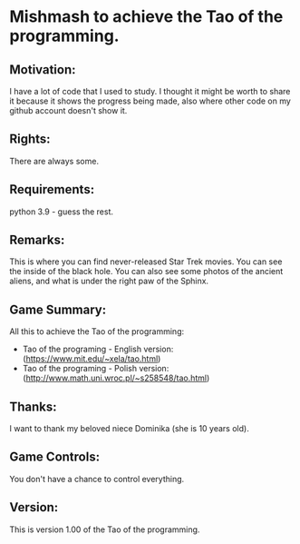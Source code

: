 # Mishmash to achieve the Tao of the programming.

## Motivation:
I have a lot of code that I used to study. I thought it might be worth 
to share it because it shows the progress being made, also where other 
code on my github account doesn't show it.

## Rights:
There are always some.

## Requirements: 
python 3.9 - guess the rest.

## Remarks:
This is where you can find never-released Star Trek movies. You can 
see the inside of the black hole. You can also see some photos of the 
ancient aliens, and what is under the right paw of the Sphinx.

## Game Summary:
All this to achieve the Tao of the programming:
- Tao of the programing - English version:
(https://www.mit.edu/~xela/tao.html)
- Tao of the programing - Polish version:
(http://www.math.uni.wroc.pl/~s258548/tao.html)

## Thanks:
I want to thank my beloved niece Dominika (she is 10 years old).

## Game Controls:    
You don't have a chance to control everything.

## Version:
This is version 1.00 of the Tao of the programming.
